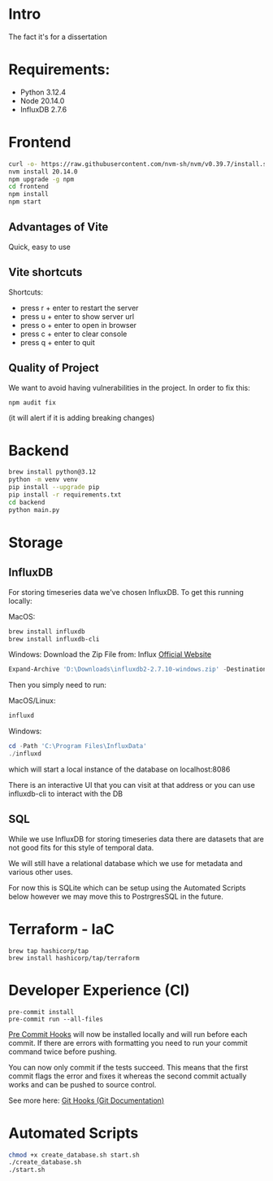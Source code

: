 # Intro

The fact it's for a dissertation

# Requirements:

* Python 3.12.4
* Node 20.14.0
* InfluxDB 2.7.6

# **Frontend**

```bash
curl -o- https://raw.githubusercontent.com/nvm-sh/nvm/v0.39.7/install.sh | bash
nvm install 20.14.0
npm upgrade -g npm
cd frontend
npm install
npm start
```

## Advantages of Vite

Quick, easy to use

## Vite shortcuts

Shortcuts:

* press r + enter to restart the server
* press u + enter to show server url
* press o + enter to open in browser
* press c + enter to clear console
* press q + enter to quit

## Quality of Project

We want to avoid having vulnerabilities in the project. In order to fix this:

```
npm audit fix
```

(it will alert if it is adding breaking changes)

# Backend

```bash
brew install python@3.12
python -m venv venv
pip install --upgrade pip
pip install -r requirements.txt
cd backend
python main.py
```

# Storage

## InfluxDB

For storing timeseries data we've chosen InfluxDB. To get this running locally:

MacOS:

```bash
brew install influxdb
brew install influxdb-cli
```

Windows:
Download the Zip File from: Influx [Official Website](https://docs.influxdata.com/influxdb/v2/install/?t=Windows)

```powershell
Expand-Archive 'D:\Downloads\influxdb2-2.7.10-windows.zip' -DestinationPath 'C:\Program Files\InfluxData\'
```

Then you simply need to run:

MacOS/Linux:

```bash
influxd
```

Windows:

```powershell
cd -Path 'C:\Program Files\InfluxData'
./influxd
```

which will start a local instance of the database on localhost:8086

There is an interactive UI that you can visit at that address or you can use influxdb-cli to interact with the DB

## SQL

While we use InfluxDB for storing timeseries data there are datasets that are not good fits for this style of temporal data.

We will still have a relational database which we use for metadata and various other uses.

For now this is SQLite which can be setup using the Automated Scripts below however we may move this to PostrgresSQL in the future.

# Terraform - IaC

```
brew tap hashicorp/tap
brew install hashicorp/tap/terraform
```

# Developer Experience (CI)

```
pre-commit install
pre-commit run --all-files
```

[Pre Commit Hooks](https://pre-commit.com/#usage) will now be installed locally and will run before each commit. If there are errors with formatting you need to run your commit command twice before pushing.

You can now only commit if the tests succeed. This means that the first commit flags the error and fixes it whereas the second commit actually works and can be pushed to source control.

See more here: [Git Hooks (Git Documentation)](https://git-scm.com/book/en/v2/Customizing-Git-Git-Hooks)

# Automated Scripts

```bash
chmod +x create_database.sh start.sh
./create_database.sh
./start.sh
```
